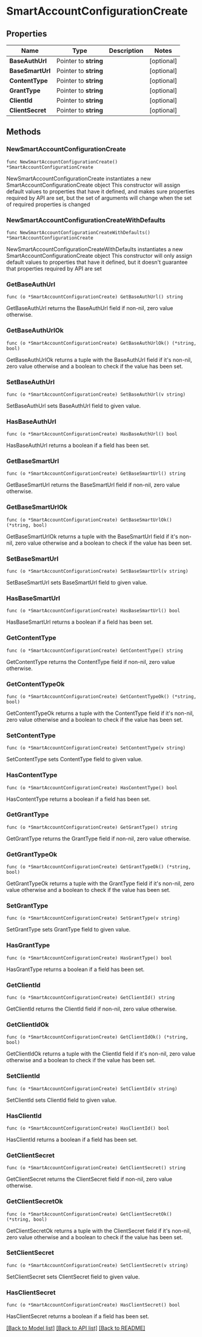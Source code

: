 # SmartAccountConfigurationCreate

## Properties

Name | Type | Description | Notes
------------ | ------------- | ------------- | -------------
**BaseAuthUrl** | Pointer to **string** |  | [optional] 
**BaseSmartUrl** | Pointer to **string** |  | [optional] 
**ContentType** | Pointer to **string** |  | [optional] 
**GrantType** | Pointer to **string** |  | [optional] 
**ClientId** | Pointer to **string** |  | [optional] 
**ClientSecret** | Pointer to **string** |  | [optional] 

## Methods

### NewSmartAccountConfigurationCreate

`func NewSmartAccountConfigurationCreate() *SmartAccountConfigurationCreate`

NewSmartAccountConfigurationCreate instantiates a new SmartAccountConfigurationCreate object
This constructor will assign default values to properties that have it defined,
and makes sure properties required by API are set, but the set of arguments
will change when the set of required properties is changed

### NewSmartAccountConfigurationCreateWithDefaults

`func NewSmartAccountConfigurationCreateWithDefaults() *SmartAccountConfigurationCreate`

NewSmartAccountConfigurationCreateWithDefaults instantiates a new SmartAccountConfigurationCreate object
This constructor will only assign default values to properties that have it defined,
but it doesn't guarantee that properties required by API are set

### GetBaseAuthUrl

`func (o *SmartAccountConfigurationCreate) GetBaseAuthUrl() string`

GetBaseAuthUrl returns the BaseAuthUrl field if non-nil, zero value otherwise.

### GetBaseAuthUrlOk

`func (o *SmartAccountConfigurationCreate) GetBaseAuthUrlOk() (*string, bool)`

GetBaseAuthUrlOk returns a tuple with the BaseAuthUrl field if it's non-nil, zero value otherwise
and a boolean to check if the value has been set.

### SetBaseAuthUrl

`func (o *SmartAccountConfigurationCreate) SetBaseAuthUrl(v string)`

SetBaseAuthUrl sets BaseAuthUrl field to given value.

### HasBaseAuthUrl

`func (o *SmartAccountConfigurationCreate) HasBaseAuthUrl() bool`

HasBaseAuthUrl returns a boolean if a field has been set.

### GetBaseSmartUrl

`func (o *SmartAccountConfigurationCreate) GetBaseSmartUrl() string`

GetBaseSmartUrl returns the BaseSmartUrl field if non-nil, zero value otherwise.

### GetBaseSmartUrlOk

`func (o *SmartAccountConfigurationCreate) GetBaseSmartUrlOk() (*string, bool)`

GetBaseSmartUrlOk returns a tuple with the BaseSmartUrl field if it's non-nil, zero value otherwise
and a boolean to check if the value has been set.

### SetBaseSmartUrl

`func (o *SmartAccountConfigurationCreate) SetBaseSmartUrl(v string)`

SetBaseSmartUrl sets BaseSmartUrl field to given value.

### HasBaseSmartUrl

`func (o *SmartAccountConfigurationCreate) HasBaseSmartUrl() bool`

HasBaseSmartUrl returns a boolean if a field has been set.

### GetContentType

`func (o *SmartAccountConfigurationCreate) GetContentType() string`

GetContentType returns the ContentType field if non-nil, zero value otherwise.

### GetContentTypeOk

`func (o *SmartAccountConfigurationCreate) GetContentTypeOk() (*string, bool)`

GetContentTypeOk returns a tuple with the ContentType field if it's non-nil, zero value otherwise
and a boolean to check if the value has been set.

### SetContentType

`func (o *SmartAccountConfigurationCreate) SetContentType(v string)`

SetContentType sets ContentType field to given value.

### HasContentType

`func (o *SmartAccountConfigurationCreate) HasContentType() bool`

HasContentType returns a boolean if a field has been set.

### GetGrantType

`func (o *SmartAccountConfigurationCreate) GetGrantType() string`

GetGrantType returns the GrantType field if non-nil, zero value otherwise.

### GetGrantTypeOk

`func (o *SmartAccountConfigurationCreate) GetGrantTypeOk() (*string, bool)`

GetGrantTypeOk returns a tuple with the GrantType field if it's non-nil, zero value otherwise
and a boolean to check if the value has been set.

### SetGrantType

`func (o *SmartAccountConfigurationCreate) SetGrantType(v string)`

SetGrantType sets GrantType field to given value.

### HasGrantType

`func (o *SmartAccountConfigurationCreate) HasGrantType() bool`

HasGrantType returns a boolean if a field has been set.

### GetClientId

`func (o *SmartAccountConfigurationCreate) GetClientId() string`

GetClientId returns the ClientId field if non-nil, zero value otherwise.

### GetClientIdOk

`func (o *SmartAccountConfigurationCreate) GetClientIdOk() (*string, bool)`

GetClientIdOk returns a tuple with the ClientId field if it's non-nil, zero value otherwise
and a boolean to check if the value has been set.

### SetClientId

`func (o *SmartAccountConfigurationCreate) SetClientId(v string)`

SetClientId sets ClientId field to given value.

### HasClientId

`func (o *SmartAccountConfigurationCreate) HasClientId() bool`

HasClientId returns a boolean if a field has been set.

### GetClientSecret

`func (o *SmartAccountConfigurationCreate) GetClientSecret() string`

GetClientSecret returns the ClientSecret field if non-nil, zero value otherwise.

### GetClientSecretOk

`func (o *SmartAccountConfigurationCreate) GetClientSecretOk() (*string, bool)`

GetClientSecretOk returns a tuple with the ClientSecret field if it's non-nil, zero value otherwise
and a boolean to check if the value has been set.

### SetClientSecret

`func (o *SmartAccountConfigurationCreate) SetClientSecret(v string)`

SetClientSecret sets ClientSecret field to given value.

### HasClientSecret

`func (o *SmartAccountConfigurationCreate) HasClientSecret() bool`

HasClientSecret returns a boolean if a field has been set.


[[Back to Model list]](../README.md#documentation-for-models) [[Back to API list]](../README.md#documentation-for-api-endpoints) [[Back to README]](../README.md)


